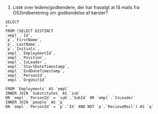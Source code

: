 1) Liste over ledere/godkendere, der har fravalgt at få mails fra OS2indberetning om godkendelse af kørsler?
```
SELECT
*
FROM (SELECT DISTINCT 
`empl`.`Id`, 
`p`.`FirstName`,
`p`.`LastName`,
`p`.`Initials`,
`empl`.`EmploymentId`, 
`empl`.`Position`, 
`empl`.`IsLeader`, 
`empl`.`StartDateTimestamp`, 
`empl`.`EndDateTimestamp`, 
`empl`.`PersonId`, 
`empl`.`OrgUnitId`

FROM `Employments` AS `empl` 
INNER JOIN `Substitutes` AS `sub` 
ON `empl`.`PersonId` = `sub`.`SubId` OR `empl`.`IsLeader`
INNER JOIN `people` AS `p` 
ON `empl`.`PersonId` = `p`.`Id` AND NOT `p`.`RecieveMail`) AS `q`

```
